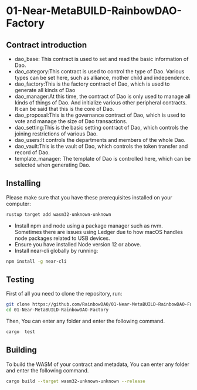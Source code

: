 # 01-Near-MetaBUILD-RainbowDAO-Factory
## Contract introduction
- dao_base: This contract is used to set and read the basic information of Dao.
- dao_category:This contract is used to control the type of Dao. Various types can be set here, such as alliance, mother child and independence.
- dao_factory:This is the factory contract of Dao, which is used to generate all kinds of Dao
- dao_manager:At this time, the contract of Dao is only used to manage all kinds of things of Dao. And initialize various other peripheral contracts. It can be said that this is the core of Dao.
- dao_proposal:This is the governance contract of Dao, which is used to vote and manage the size of Dao transactions.
- dao_setting:This is the basic setting contract of Dao, which controls the joining restrictions of various Dao.
- dao_users:It controls the departments and members of the whole Dao.
- dao_vault:This is the vault of Dao, which controls the token transfer and record of Dao.
- template_manager: The template of Dao is controlled here, which can be selected when generating Dao.



## Installing

Please make sure that you have these prerequisites installed on your computer:

```bash
rustup target add wasm32-unknown-unknown
```

- Install npm and node using a package manager such as nvm. Sometimes there are issues using Ledger due to how macOS handles node packages related to USB devices.
- Ensure you have installed Node version 12 or above.
- Install near-cli globally by running:

```bash
npm install -g near-cli
```

## Testing

First of all you need to clone the repository, run:

```bash
git clone https://github.com/RainbowDAO/01-Near-MetaBUILD-RainbowDAO-Factory.git
cd 01-Near-MetaBUILD-RainbowDAO-Factory
```

Then, You can enter any folder and enter the following command.

```bash
cargo  test
```

## Building

To build the WASM of your contract and metadata, You can enter any folder and enter the following command.
```bash
cargo build --target wasm32-unknown-unknown --release
```
